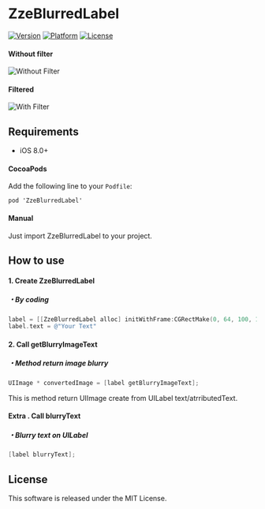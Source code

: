 # ZzeBlurredLabel
[![Version](https://img.shields.io/cocoapods/v/ZzeBlurredLabel.svg?style=flat)](http://cocoapods.org/pods/ZzeBlurredLabel)
[![Platform](https://img.shields.io/cocoapods/p/ZzeBlurredLabel.svg?style=flat)](http://cocoapods.org/pods/ZzeBlurredLabel)
[![License](https://img.shields.io/cocoapods/l/ZzeBlurredLabel.svg?style=flat)](https://github.com/organizze/ZzeBlurredLabel/blob/master/LICENSE)

#### Without filter
![Without Filter](https://github.com/organizze/ZzeBlurredLabel/tree/master/ZzeBlurredLabel/images/without-filter.png)

#### Filtered
![With Filter](https://github.com/organizze/ZzeBlurredLabel/tree/master/ZzeBlurredLabel/images/with-filter.png)

## Requirements
* iOS 8.0+

#### CocoaPods
Add the following line to your `Podfile`:
```
pod 'ZzeBlurredLabel'
```

#### Manual
Just import ZzeBlurredLabel to your project.

## How to use
#### 1. Create ZzeBlurredLabel
##### ・By coding
```objective-c
label = [[ZzeBlurredLabel alloc] initWithFrame:CGRectMake(0, 64, 100, 100)];
label.text = @"Your Text"
```

#### 2. Call getBlurryImageText
##### ・Method return image blurry
```objective-c
UIImage * convertedImage = [label getBlurryImageText];
```

This is method return UIImage create from UILabel text/atrributedText.

#### Extra . Call blurryText
##### ・Blurry text on UILabel

```objective-c
[label blurryText];
```

## License
This software is released under the MIT License.
